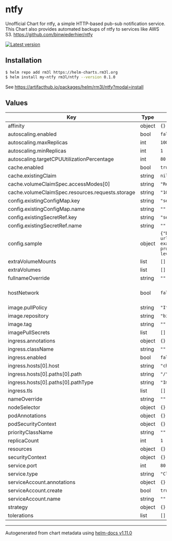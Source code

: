 # ntfy

Unofficial Chart for ntfy, a simple HTTP-based pub-sub notification service.
This Chart also provides automated backups of ntfy to services like AWS S3.
https://github.com/binwiederhier/ntfy

[![Latest version](https://img.shields.io/badge/latest_version-0.1.0-blue)](https://artifacthub.io/packages/helm/rm3l/ntfy)

## Installation

```bash
$ helm repo add rm3l https://helm-charts.rm3l.org
$ helm install my-ntfy rm3l/ntfy --version 0.1.0
```

See https://artifacthub.io/packages/helm/rm3l/ntfy?modal=install

## Values

| Key | Type | Default | Description |
|-----|------|---------|-------------|
| affinity | object | `{}` |  |
| autoscaling.enabled | bool | `false` |  |
| autoscaling.maxReplicas | int | `100` |  |
| autoscaling.minReplicas | int | `1` |  |
| autoscaling.targetCPUUtilizationPercentage | int | `80` |  |
| cache.enabled | bool | `true` |  |
| cache.existingClaim | string | `nil` |  |
| cache.volumeClaimSpec.accessModes[0] | string | `"ReadWriteOnce"` |  |
| cache.volumeClaimSpec.resources.requests.storage | string | `"1Gi"` |  |
| config.existingConfigMap.key | string | `"server.yaml"` |  |
| config.existingConfigMap.name | string | `""` |  |
| config.existingSecretRef.key | string | `"server.yaml"` |  |
| config.existingSecretRef.name | string | `""` |  |
| config.sample | object | `{"base-url":"https://chart-example.local","behind-proxy":true,"log-level":"info"}` | Sample config. See https://github.com/binwiederhier/ntfy/blob/main/server/server.yml |
| extraVolumeMounts | list | `[]` | Additional Volume mounts |
| extraVolumes | list | `[]` | Additional volumes |
| fullnameOverride | string | `""` |  |
| hostNetwork | bool | `false` | Host networking requested for the pod. Beware that setting this to true requires all container ports declared in the pod to be free on the node. |
| image.pullPolicy | string | `"IfNotPresent"` |  |
| image.repository | string | `"binwiederhier/ntfy"` |  |
| image.tag | string | `""` |  |
| imagePullSecrets | list | `[]` |  |
| ingress.annotations | object | `{}` |  |
| ingress.className | string | `""` |  |
| ingress.enabled | bool | `false` |  |
| ingress.hosts[0].host | string | `"chart-example.local"` |  |
| ingress.hosts[0].paths[0].path | string | `"/"` |  |
| ingress.hosts[0].paths[0].pathType | string | `"ImplementationSpecific"` |  |
| ingress.tls | list | `[]` |  |
| nameOverride | string | `""` |  |
| nodeSelector | object | `{}` |  |
| podAnnotations | object | `{}` |  |
| podSecurityContext | object | `{}` |  |
| priorityClassName | string | `""` |  |
| replicaCount | int | `1` |  |
| resources | object | `{}` |  |
| securityContext | object | `{}` |  |
| service.port | int | `80` |  |
| service.type | string | `"ClusterIP"` |  |
| serviceAccount.annotations | object | `{}` |  |
| serviceAccount.create | bool | `true` |  |
| serviceAccount.name | string | `""` |  |
| strategy | object | `{}` | Strategy used to replace old Pods by new ones |
| tolerations | list | `[]` |  |

----------------------------------------------
Autogenerated from chart metadata using [helm-docs v1.11.0](https://github.com/norwoodj/helm-docs/releases/v1.11.0)